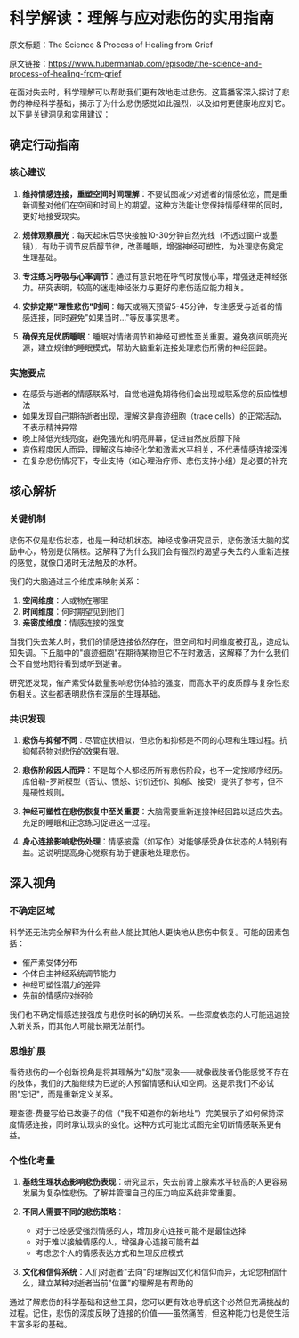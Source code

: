 # 科学解读：理解与应对悲伤的实用指南

原文标题：The Science & Process of Healing from Grief

原文链接：https://www.hubermanlab.com/episode/the-science-and-process-of-healing-from-grief

<YouTube videoId="dzOvi0Aa2EA" />

在面对失去时，科学理解可以帮助我们更有效地走过悲伤。这篇播客深入探讨了悲伤的神经科学基础，揭示了为什么悲伤感觉如此强烈，以及如何更健康地应对它。以下是关键洞见和实用建议：

## 确定行动指南

### 核心建议

1. **维持情感连接，重塑空间时间理解**：不要试图减少对逝者的情感依恋，而是重新调整对他们在空间和时间上的期望。这种方法能让您保持情感纽带的同时，更好地接受现实。

2. **规律观察晨光**：每天起床后尽快接触10-30分钟自然光线（不透过窗户或墨镜），有助于调节皮质醇节律，改善睡眠，增强神经可塑性，为处理悲伤奠定生理基础。

3. **专注练习呼吸与心率调节**：通过有意识地在呼气时放慢心率，增强迷走神经张力。研究表明，较高的迷走神经张力与更好的悲伤适应能力相关。

4. **安排定期"理性悲伤"时间**：每天或隔天预留5-45分钟，专注感受与逝者的情感连接，同时避免"如果当时..."等反事实思考。

5. **确保充足优质睡眠**：睡眠对情绪调节和神经可塑性至关重要。避免夜间明亮光源，建立规律的睡眠模式，帮助大脑重新连接处理悲伤所需的神经回路。

### 实施要点

- 在感受与逝者的情感联系时，自觉地避免期待他们会出现或联系您的反应性想法
- 如果发现自己期待逝者出现，理解这是痕迹细胞（trace cells）的正常活动，不表示精神异常
- 晚上降低光线亮度，避免强光和明亮屏幕，促进自然皮质醇下降
- 哀伤程度因人而异，理解这与神经化学和激素水平相关，不代表情感连接深浅
- 在复杂悲伤情况下，专业支持（如心理治疗师、悲伤支持小组）是必要的补充

## 核心解析

### 关键机制

悲伤不仅是悲伤状态，也是一种动机状态。神经成像研究显示，悲伤激活大脑的奖励中心，特别是伏隔核。这解释了为什么我们会有强烈的渴望与失去的人重新连接的感觉，就像口渴时无法触及的水杯。

我们的大脑通过三个维度来映射关系：
1. **空间维度**：人或物在哪里
2. **时间维度**：何时期望见到他们
3. **亲密度维度**：情感连接的强度

当我们失去某人时，我们的情感连接依然存在，但空间和时间维度被打乱，造成认知失调。下丘脑中的"痕迹细胞"在期待某物但它不在时激活，这解释了为什么我们会不自觉地期待看到或听到逝者。

研究还发现，催产素受体数量影响悲伤体验的强度，而高水平的皮质醇与复杂性悲伤相关。这些都表明悲伤有深层的生理基础。

### 共识发现

1. **悲伤与抑郁不同**：尽管症状相似，但悲伤和抑郁是不同的心理和生理过程。抗抑郁药物对悲伤的效果有限。

2. **悲伤阶段因人而异**：不是每个人都经历所有悲伤阶段，也不一定按顺序经历。库伯勒-罗斯模型（否认、愤怒、讨价还价、抑郁、接受）提供了参考，但不是硬性规则。

3. **神经可塑性在悲伤恢复中至关重要**：大脑需要重新连接神经回路以适应失去。充足的睡眠和正念练习促进这一过程。

4. **身心连接影响悲伤处理**：情感披露（如写作）对能够感受身体状态的人特别有益。这说明提高身心觉察有助于健康地处理悲伤。

## 深入视角

### 不确定区域

科学还无法完全解释为什么有些人能比其他人更快地从悲伤中恢复。可能的因素包括：
- 催产素受体分布
- 个体自主神经系统调节能力
- 神经可塑性潜力的差异
- 先前的情感应对经验

我们也不确定情感连接强度与悲伤时长的确切关系。一些深度依恋的人可能迅速投入新关系，而其他人可能长期无法前行。

### 思维扩展

看待悲伤的一个创新视角是将其理解为"幻肢"现象——就像截肢者仍能感觉不存在的肢体，我们的大脑继续为已逝的人预留情感和认知空间。这提示我们不必试图"忘记"，而是重新定义关系。

理查德·费曼写给已故妻子的信（"我不知道你的新地址"）完美展示了如何保持深度情感连接，同时承认现实的变化。这种方式可能比试图完全切断情感联系更有益。

### 个性化考量

1. **基线生理状态影响悲伤表现**：研究显示，失去前肾上腺素水平较高的人更容易发展为复杂性悲伤。了解并管理自己的压力响应系统非常重要。

2. **不同人需要不同的悲伤策略**：
   - 对于已经感受强烈情感的人，增加身心连接可能不是最佳选择
   - 对于难以接触情感的人，增强身心连接可能有益
   - 考虑您个人的情感表达方式和生理反应模式

3. **文化和信仰系统**：人们对逝者"去向"的理解因文化和信仰而异，无论您相信什么，建立某种对逝者当前"位置"的理解是有帮助的

通过了解悲伤的科学基础和这些工具，您可以更有效地导航这个必然但充满挑战的过程。记住，悲伤的深度反映了连接的价值——虽然痛苦，但这种能力也是使生活丰富多彩的基础。
